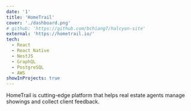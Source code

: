 ```yaml
---
date: '1'
title: 'HomeTrail'
cover: './dashboard.png'
# github: 'https://github.com/bchiang7/halcyon-site'
external: 'https://hometrail.io/'
tech:
  - React
  - React Native
  - NestJS
  - GraphQL
  - PostgreSQL
  - AWS
showInProjects: true
---
```


HomeTrail is cutting-edge platform that helps real estate agents manage showings and collect client feedback.
